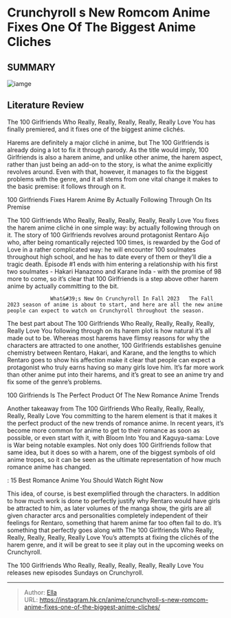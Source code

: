 # Crunchyroll s New Romcom Anime Fixes One Of The Biggest Anime Cliches


## SUMMARY 

![iamge](https://static1.srcdn.com/wordpress/wp-content/uploads/2023/10/100-girlfriends-anime-episode-1-rentaro-hakari-karane.jpg)

## Literature Review

The 100 Girlfriends Who Really, Really, Really, Really, Really Love You has finally premiered, and it fixes one of the biggest anime clichés.





Harems are definitely a major cliché in anime, but The 100 Girlfriends is already doing a lot to fix it through parody. As the title would imply, 100 Girlfriends is also a harem anime, and unlike other anime, the harem aspect, rather than just being an add-on to the story, is what the anime explicitly revolves around. Even with that, however, it manages to fix the biggest problems with the genre, and it all stems from one vital change it makes to the basic premise: it follows through on it.





 100 Girlfriends Fixes Harem Anime By Actually Following Through On Its Premise 
          

The 100 Girlfriends Who Really, Really, Really, Really, Really Love You fixes the harem anime cliché in one simple way: by actually following through on it. The story of 100 Girlfriends revolves around protagonist Rentaro Aijo who, after being romantically rejected 100 times, is rewarded by the God of Love in a rather complicated way: he will encounter 100 soulmates throughout high school, and he has to date every of them or they’ll die a tragic death. Episode #1 ends with him entering a relationship with his first two soulmates - Hakari Hanazono and Karane Inda - with the promise of 98 more to come, so it’s clear that 100 Girlfriends is a step above other harem anime by actually committing to the bit.

                  What&#39;s New On Crunchyroll In Fall 2023   The Fall 2023 season of anime is about to start, and here are all the new anime people can expect to watch on Crunchyroll throughout the season.   




The best part about The 100 Girlfriends Who Really, Really, Really, Really, Really Love You following through on its harem plot is how natural it’s all made out to be. Whereas most harems have flimsy reasons for why the characters are attracted to one another, 100 Girlfriends establishes genuine chemistry between Rentaro, Hakari, and Karane, and the lengths to which Rentaro goes to show his affection make it clear that people can expect a protagonist who truly earns having so many girls love him. It’s far more work than other anime put into their harems, and it’s great to see an anime try and fix some of the genre’s problems.



 100 Girlfriends Is The Perfect Product Of The New Romance Anime Trends 
          

Another takeaway from The 100 Girlfriends Who Really, Really, Really, Really, Really Love You committing to the harem element is that it makes it the perfect product of the new trends of romance anime. In recent years, it’s become more common for anime to get to their romance as soon as possible, or even start with it, with Bloom Into You and Kaguya-sama: Love is War being notable examples. Not only does 100 Girlfriends follow that same idea, but it does so with a harem, one of the biggest symbols of old anime tropes, so it can be seen as the ultimate representation of how much romance anime has changed.




 : 15 Best Romance Anime You Should Watch Right Now

This idea, of course, is best exemplified through the characters. In addition to how much work is done to perfectly justify why Rentaro would have girls be attracted to him, as later volumes of the manga show, the girls are all given character arcs and personalities completely independent of their feelings for Rentaro, something that harem anime far too often fail to do. It’s something that perfectly goes along with The 100 Girlfriends Who Really, Really, Really, Really, Really Love You’s attempts at fixing the clichés of the harem genre, and it will be great to see it play out in the upcoming weeks on Crunchyroll.

The 100 Girlfriends Who Really, Really, Really, Really, Really Love You releases new episodes Sundays on Crunchyroll.



---

> Author: [Ella](https://instagram.hk.cn/)  
> URL: https://instagram.hk.cn/anime/crunchyroll-s-new-romcom-anime-fixes-one-of-the-biggest-anime-cliches/  

